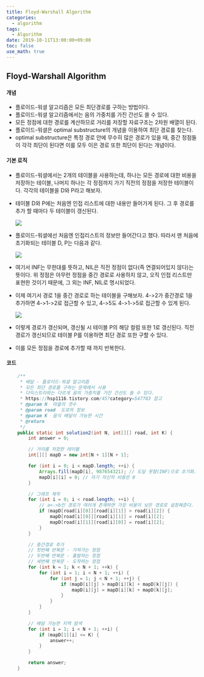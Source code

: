 ```yaml
---
title: Floyd-Warshall Algorithm
categories:
  - algorithm
tags:
  - Algorithm
date: 2019-10-11T13:00:00+09:00
toc: false
use_math: true
---
```


## Floyd-Warshall Algorithm

#### 개념

* 플로이드-워셜 알고리즘은 모든 최단경로를 구하는 방법이다.
* 플로이드-워셜 알고리즘에서는 음의 가중치를 가진 간선도 쓸 수 있다.
* 모든 정점에 대한 경로를 계산하므로 거리를 저장할 자료구조는 2차원 배열이 된다.
* 플로이드-워셜은 optimal substructure의 개념을 이용하여 최단 경로를 찾는다.
* optimal substructure은 특정 경로 안에 무수히 많은 경로가 있을 때, 중간 정점들이 각각 최단이 된다면 이를 모두 이은 경로 또한 최단이 된다는 개념이다.

#### 기본 로직

* 플로이드-워셜에서는 2개의 테이블을 사용하는데, 하나는 모든 경로에 대한 비용을 저장하는 테이블, 나머지 하나는 각 정점까지 가기 직전의 정점을 저장한 테이블이다. 각각의 테이블을 D와 P라고 해보자.

* 테이블 D와 P에는 처음엔 인접 리스트에 대한 내용만 들어가게 된다. 그 후 경로를 추가 할 때마다 두 테이블이 갱신된다.

  ![](https://i.imgur.com/rVwRerD.png)

* 플로이드-워셜에선 처음엔 인접리스트의 정보만 들어간다고 했다. 따라서 맨 처음에 초기화되는 테이블 D, P는 다음과 같다.

  ![](https://i.imgur.com/1UZCUS9.png)

* 여기서 INF는 무한대를 뜻하고, NIL은 직전 정점이 없다(즉 연결되어있지 않다)는 뜻이다. 위 정점은 아무런 정점을 중간 경로로 사용하지 않고, 오직 인접 리스트만 표현한 것이기 때문에, 그 외는 INF, NIL로 명시되었다.

* 이제 여기서 경로 1을 중간 경로로 하는 테이블을 구해보자. 4->2가 중간경로 1을 추가하면 4->1->2로 접근할 수 있고, 4->5도 4->1->5로 접근할 수 있게 된다.

  ![](https://i.imgur.com/ZMRvY1S.png)

* 이렇게 경로가 갱신되며, 갱신될 시 테이블 P의 해당 컬럼 또한 1로 갱신된다. 직전 경로가 갱신되므로 테이블 P를 이용하면 최단 경로 또한 구할 수 있다.

* 이를 모든 정점을 경로에 추가할 때 까지 반복한다.

#### 코드

```java
    /**
     * 배달 - 플로이드-워셜 알고리즘
     * 모든 최단 경로를 구하는 문제에서 사용
     * 다익스트라와는 다르게 음의 가중치를 가진 간선도 쓸 수 있다.
     * https://hsp1116.tistory.com/45?category=547783 참고
     * @param N  마을의 갯수
     * @param road  도로의 정보
     * @param K  음식 배달이 가능한 시간
     * @return
     */
    public static int solution2(int N, int[][] road, int K) {
        int answer = 0;

        // 거리를 저장한 테이블
        int[][] mapD = new int[N + 1][N + 1];

        for (int i = 0; i < mapD.length; ++i) {
            Arrays.fill(mapD[i], 987654321); // 도달 못함(INF)으로 초기화. 더했을 때 오버플로우가 나지 않을 정도의 수로
            mapD[i][i] = 0; // 자기 자신의 비용은 0
        }

        // 그래프 제작
        for (int i = 0; i < road.length; ++i) {
            // a<->b인 경로가 여러개 존재하면 가장 비용이 낮은 경로로 설정해준다.
            if (mapD[road[i][0]][road[i][1]] > road[i][2]) {
                mapD[road[i][0]][road[i][1]] = road[i][2];
                mapD[road[i][1]][road[i][0]] = road[i][2];
            }
        }

        // 중간경로 추가
        // 첫번째 반복문 - 거쳐가는 정점
        // 두번째 반복문 - 출발하는 정점
        // 세번째 반복문 - 도착하는 정점
        for (int k = 1; k < N + 1; ++k) {
            for (int i = 1; i < N + 1; ++i) {
                for (int j = 1; j < N + 1; ++j) {
                    if (mapD[i][j] > mapD[i][k] + mapD[k][j]) {
                        mapD[i][j] = mapD[i][k] + mapD[k][j];
                    }
                }
            }
        }

        // 배달 가능한 지역 탐색
        for (int i = 1; i < N + 1; ++i) {
            if (mapD[1][i] <= K) {
                answer++;
            }
        }

        return answer;
    }
```


